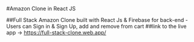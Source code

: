 #Amazon Clone in React JS

##Full Stack Amazon Clone built with React Js & Firebase for back-end - Users can Sign in & Sign Up, add and remove from cart
##link to the live app -> https://full-stack-clone.web.app/
